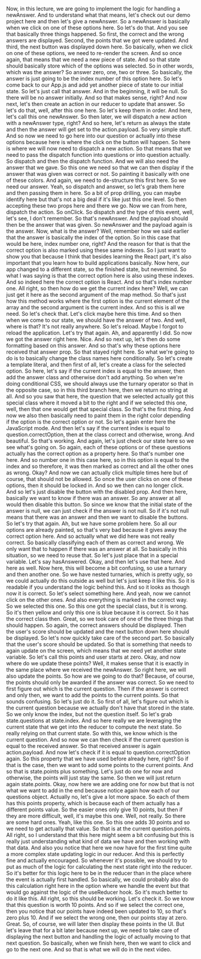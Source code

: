 Now, in this lecture,
we are going to implement the logic
for handling a newAnswer.
And to understand what that means,
let's check out our demo project here
and then let's give a newAnswer.
So a newAnswer is basically when we click
on one of these options here.
So let's do that.
And you see that basically three things happened.
So first, the correct and the wrong answers are displayed.
Second, the points that we got were updated.
And third, the next button was displayed down here.
So basically, when we click on one of these options,
we need to re-render the screen.
And so once again, that means
that we need a new piece of state.
And so that state should basically store
which of the options was selected.
So in other words, which was the answer?
So answer zero, one, two or three.
So basically, the answer is just going
to be the index number of this option here.
So let's come back to our App.js
and add yet another piece of state to our initial state.
So let's just call that answer.
And in the beginning, it will be null.
So there will be no answer initially.
And so that makes sense, right?
And now next, let's then create an action
in our reducer to update that answer.
So let's do that, well, after this one here.
So let's keep them in order.
And here, let's call this one newAnswer.
So then later, we will dispatch a new action
with a newAnswer type, right?
And so here, let's return as always the state
and then the answer will get set to the action.payload.
So very simple stuff.
And so now we need to go here
into our question or actually into these options
because here is where the click on the button will happen.
So here is where we will now need to dispatch a new action.
So that means that we need to pass the dispatch function
into questions or into question actually.
So dispatch and then the dispatch function.
And we will also need the answer that we gave.
So this one we need so that we can then display
if the answer that was given was correct or not.
So painting it basically with one of these colors.
And again, we need to de-structure this first here.
So we need our answer.
Yeah, so dispatch and answer,
so let's grab them here and then passing them in here.
So a bit of prop drilling, you can maybe identify here
but that's not a big deal if it's like just this one level.
So then accepting these two props here and there we go.
Now we can from here, dispatch the action.
So onClick.
So dispatch and the type
of this event, well, let's see, I don't remember.
So that's newAnswer.
And the payload should then be the answer that was given.
So newAnswer and the payload again is the answer.
Now, what is the answer?
Well, remember how we said earlier
that the answer is basically the index of the option.
So in this case that would be here, index number one, right?
And the reason for that is that the correct option
is also marked using these same indexes.
So I just want to show you that because I think
that besides learning the React part, it's also important
that you learn how to build applications basically.
Now here, our app changed to a different state,
so the finished state, but nevermind.
So what I was saying is that the correct option here
is also using these indexes.
And so indeed here the correct option is React.
And so that's index number one.
All right, so then how do we get the current index here?
Well, we can just get it here
as the second argument of the map method.
So that's just how this method works
where the first option is the current element of the array
and the second argument is the current index.
And so this is all we need.
So let's check that.
Let's click maybe here this time.
And so then when we come to our state,
we should have the answer of two.
And well, where is that?
It's not really anywhere.
So let's reload.
Maybe I forgot to reload the application.
Let's try that again.
Ah, and apparently I did.
So now we got the answer right here.
Nice.
And so next up,
let's then do some formatting based on this answer.
And so that's why these options here received
that answer prop.
So that stayed right here.
So what we're going to do
is to basically change the class names here conditionally.
So let's create a template literal, and then first of all,
let's create a class for the selected option.
So here, let's say
if the current index is equal to the answer,
then add the answer class and otherwise don't add anything.
So when we're doing conditional CSS,
we should always use the turnary operator
so that in the opposite case, so in this third branch here,
then we return no string at all.
And so you saw that here,
the question that we selected
actually got this special class
where it moved a bit to the right
and if we selected this one,
well, then that one would get that special class.
So that's the first thing.
And now we also then basically need to paint them
in the right color depending
if the option is the correct option or not.
So let's again enter here the JavaScript mode.
And then let's say
if the current index is equal to question.correctOption,
then at the class correct and otherwise, wrong.
And beautiful.
So that's working.
And again, let's just check our state here
so we see what's going on.
So again, each of these options
or of these questions actually has the correct option
as a property here.
So that's number one here.
And so number one in this case here,
so in this option is equal to the index
and so therefore, it was then marked as correct
and all the other ones as wrong.
Okay?
And now we can actually click multiple times here
but of course, that should not be allowed.
So once the user clicks on one of these options,
then it should be locked in.
And so we then can no longer click.
And so let's just disable the button with the disabled prop.
And then here, basically we want to know
if there was an answer.
So any answer at all would then disable this button.
So since we know that the initial state
of the answer is null,
we can just check if the answer is not null.
So if it's not null means that there was an answer
and then we want to disable the buttons.
So let's try that again.
Ah, but we have some problem here.
So all our options are already painted, so that's very bad
because it gives away the correct option here.
And so actually what we did here was not really correct.
So basically classifying each of them as correct and wrong.
We only want that to happen if there was an answer at all.
So basically in this situation, so we need to reuse that.
So let's just place that in a special variable.
Let's say hasAnswered.
Okay, and then let's use that here.
And here as well.
Now here, this will become a bit confusing,
so use a turnary and then another one.
So we have nested turnaries, which is pretty ugly,
so we could actually do this outside as well
but let's just keep it like this.
So it is readable if you understand the logic behind this.
And so it looks as though now it is correct.
So let's select something here.
And yeah, now we cannot click on the other ones.
And also everything is marked in the correct way.
So we selected this one.
So this one got the special class, but it is wrong.
So it's then yellow and only this one is blue
because it is correct.
So it has the correct class then.
Great, so we took care of one of the three things
that should happen.
So again, the correct answers should be displayed.
Then the user's score should be updated
and the next button down here should be displayed.
So let's now quickly take care of the second part.
So basically that the user's score should be updated.
So that is something that needs to again update
on the screen, which means
that we need yet another state variable.
So let's call this points and user starts at zero.
Okay, and now where do we update these points?
Well, it makes sense that it is exactly
in the same place where we received the newAnswer.
So right here, we will also update the points.
So how are we going to do that?
Because, of course, the points should only be awarded
if the answer was correct.
So we need to first figure out
which is the current question.
Then if the answer is correct and only then,
we want to add the points to the current points.
So that sounds confusing.
So let's just do it.
So first of all, let's figure out
which is the current question
because we actually don't have that stored in the state.
So we only know the index, but not the question itself.
So let's grab state.questions at state.index.
And so here really we are leveraging the current state
that we get into the reducer to compute the next state.
So really relying on that current state.
So with this, we know which is the current question.
And so now we can then check
if the current question is equal to the received answer.
So that received answer is again action.payload.
And now let's check
if it is equal to question.correctOption again.
So this property that we have used
before already here, right?
So if that is the case,
then we want to add some points to the current points.
And so that is state.points plus something.
Let's just do one for now
and otherwise, the points will just stay the same.
So then we will just return again state.points.
Okay, now here we are adding one for now
but that is not what we want to add in the end
because notice again how each of our questions object.
Actually no, let's give a lot more space.
So each of them has this points property,
which is because each of them actually
has a different points value.
So the easier ones only give 10 points,
but then if they are more difficult,
well, it's maybe this one.
Well, not really.
So there are some hard ones.
Yeah, like this one.
So this one adds 30 points
and so we need to get actually that value.
So that is at the current question.points.
All right, so I understand
that this here might seem a bit confusing
but this is really just understanding what kind
of data we have and then working with that data.
And also you notice that here we now have
for the first time quite a more complex state updating logic
in our reducer.
And this is perfectly fine and actually encouraged.
So whenever it's possible,
we should try to put as much of the logic
for calculating the next state right into the reducer.
So it's better for this logic here to be in the reducer
than in the place where the event is actually first handled.
So basically, we could probably
also do this calculation right here
in the option where we handle the event
but that would go against the logic of the useReducer hook.
So it's much better to do it like this.
All right, so this should be working.
Let's check it.
So we know that this question is worth 10 points.
And so if we select the correct one, then you notice
that our points have indeed been updated to 10,
so that's zero plus 10.
And if we select the wrong one,
then our points stay at zero.
Great.
So, of course, we will later then display these points
in the UI.
But let's leave that for a bit later
because next up, we need to take care
of displaying the next button and handling the logic
of actually moving to that next question.
So basically, when we finish here,
then we want to click and go to the next one.
And so that is what we will do in the next video.